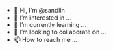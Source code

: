 - 👋 Hi, I’m @sandlin
- 👀 I’m interested in ...
- 🌱 I’m currently learning ...
- 💞️ I’m looking to collaborate on ...
- 📫 How to reach me ...

<!---
sandlin/sandlin is a ✨ special ✨ repository because its `README.md` (this file) appears on your GitHub profile.
You can click the Preview link to take a look at your changes.
--->
